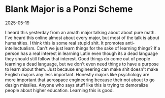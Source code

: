 # Blank Major is a Ponzi Scheme

2025-05-19

I heard this yesterday from an amath major talking about about pure math. I've heard this online almost about every major, but most of the talk is about humanities. I think this is some real stupid shit. It promotes anti-intellectualism. Can't we just learn things for the sake of learning things? If a person has a real interest in learning Latin even though its a dead language they should still follow that interest. Good things do come out of people learning a dead language, but we don't even need things to have a purpose to learn about them. Just because engineering can make shit doesn't make English majors any less important. Honestly majors like psychology are more important that aerospace engineering because their not about to go design missiles.
Anyone who says stuff like this is trying to demoralize people about higher education. Learning this is good.